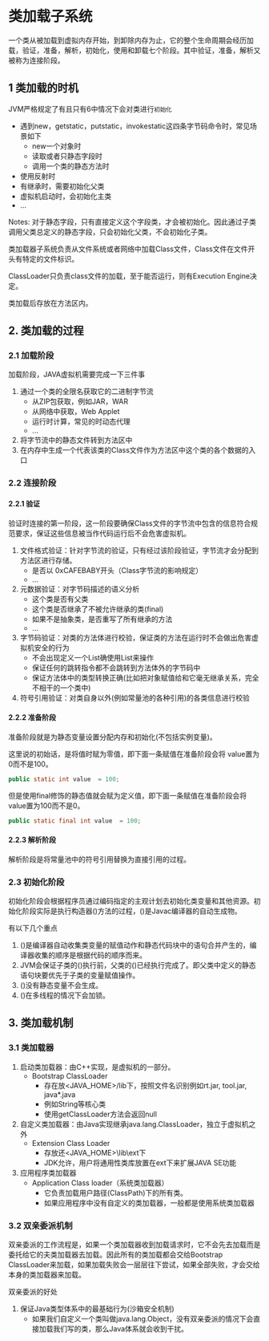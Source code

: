 # 类加载子系统

一个类从被加载到虚拟内存开始，到卸除内存为止，它的整个生命周期会经历加载，验证，准备，解析，初始化，使用和卸载七个阶段。其中验证，准备，解析又被称为连接阶段。



## 1	类加载的时机

JVM严格规定了有且只有6中情况下会对类进行``初始化``

* 遇到new，getstatic，putstatic，invokestatic这四条字节码命令时，常见场景如下
  * new一个对象时
  * 读取或者只静态字段时
  * 调用一个类的静态方法时
* 使用反射时
* 有继承时，需要初始化父类
* 虚拟机启动时，会初始化主类
* ...





Notes:	对于静态字段，只有直接定义这个字段类，才会被初始化。因此通过子类调用父类总定义的静态字段，只会初始化父类，不会初始化子类。





类加载器子系统负责从文件系统或者网络中加载Class文件，Class文件在文件开头有特定的文件标识。

ClassLoader只负责class文件的加载，至于能否运行，则有Execution Engine决定。

类加载后存放在方法区内。



## 2.	类加载的过程

### 2.1	加载阶段

加载阶段，JAVA虚拟机需要完成一下三件事

1. 通过一个类的全限名获取它的二进制字节流
   * 从ZIP包获取，例如JAR，WAR
   * 从网络中获取，Web Applet
   * 运行时计算，常见的时动态代理
   * ...
2. 将字节流中的静态文件转到方法区中
3. 在内存中生成一个代表该类的Class文件作为方法区中这个类的各个数据的入口



### 2.2	连接阶段

#### 2.2.1	验证

验证时连接的第一阶段，这一阶段要确保Class文件的字节流中包含的信息符合规范要求，保证这些信息被当作代码运行后不会危害虚拟机。

1. 文件格式验证：针对字节流的验证，只有经过该阶段验证，字节流才会分配到方法区进行存储。
   * 是否以 0xCAFEBABY开头（Class字节流的影响规定）
   * ...
2. 元数据验证：对字节码描述的语义分析
   * 这个类是否有父类
   * 这个类是否继承了不被允许继承的类(final)
   * 如果不是抽象类，是否重写了所有继承的方法
   * ...
3. 字节码验证：对类的方法体进行校验，保证类的方法在运行时不会做出危害虚拟机安全的行为
   * 不会出现定义一个List<String>确使用List<Integer>来操作
   * 保证任何的跳转指令都不会跳转到方法体外的字节码中
   * 保证方法体中的类型转换正确(比如把对象赋值给和它毫无继承关系，完全不相干的一个类中)
4. 符号引用验证：对类自身以外(例如常量池的各种引用)的各类信息进行校验



#### 2.2.2	准备阶段

准备阶段就是为静态变量设置分配内存和初始化(不包括实例变量)。

这里说的初始话，是将值时赋为零值，即下面一条赋值在准备阶段会将 value置为0而不是100。

```java
public static int value  = 100;
```

但是使用final修饰的静态值就会赋为定义值，即下面一条赋值在准备阶段会将 value置为100而不是0。

```java
public static final int value  = 100;
```



#### 2.2.3	解析阶段

解析阶段是将常量池中的符号引用替换为直接引用的过程。



### 2.3	初始化阶段

初始化阶段会根据程序员通过编码指定的主观计划去初始化类变量和其他资源。初始化阶段实际是执行构造器<client>()方法的过程，<client>()是Javac编译器的自动生成物。

有以下几个重点

1. <client>()是编译器自动收集类变量的赋值动作和静态代码块中的语句合并产生的，编译器收集的顺序是根据代码的顺序而来。
2. JVM会保证子类的<client>()执行前，父类的<client>()已经执行完成了。即父类中定义的静态语句块要优先于子类的变量赋值操作。
3. <client>()没有静态变量不会生成。
4. <client>()在多线程的情况下会加锁。



## 3.	类加载机制

### 3.1	类加载器

1. 启动类加载器：由C++实现，是虚拟机的一部分。
   * Bootstrap ClassLoader
     * 存在放<JAVA_HOME>/lib下，按照文件名识别例如rt.jar, tool.jar, java*.java
     * 例如String等核心类
     * 使用getClassLoader方法会返回null
2. 自定义类加载器：由Java实现继承java.lang.ClassLoader，独立于虚拟机之外
   * Extension Class Loader
     * 存放还<JAVA_HOME>\lib\ext下
     * JDK允许，用户将通用性类库放置在ext下来扩展JAVA SE功能
3. 应用程序类加载器
   * Application Class loader（系统类加载器）
     * 它负责加载用户路径(ClassPath)下的所有类。
     * 如果应用程序中没有自定义的类加载器，一般都是使用系统类加载器



### 3.2	双亲委派机制

双亲委派的工作流程是，如果一个类加载器收到加载请求时，它不会先去加载而是委托给它的夫类加载器去加载。因此所有的类加载都会交给Bootstrap ClassLoader来加载，如果加载失败会一层层往下尝试，如果全部失败，才会交给本身的类加载器来加载。



双亲委派的好处

1. 保证Java类型体系中的最基础行为(沙箱安全机制)
   * 如果我们自定义一个类叫做java.lang.Object，没有双亲委派的情况下会直接加载我们写的类，那么Java体系就会收到干扰。